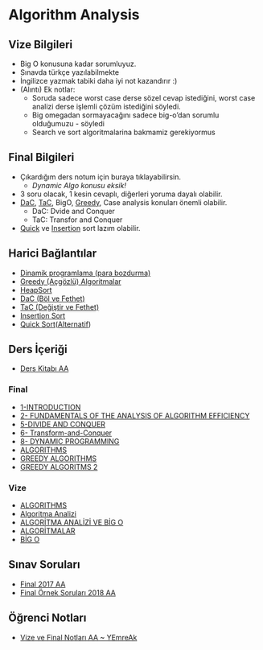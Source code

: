 # Algorithm Analysis 

## Vize Bilgileri

- Big O konusuna kadar sorumluyuz.
- Sınavda türkçe yazılabilmekte
- İngilizce yazmak tabiki daha iyi not kazandırır :)
- (Alıntı) Ek notlar:
  - Soruda sadece worst case derse sözel cevap istediğini, worst case analizi derse işlemli çözüm istediğini söyledi.
  - Big omegadan sormayacağını sadece big-o’dan sorumlu olduğumuzu - söyledi
  - Search ve sort algoritmalarina bakmamiz gerekiyormus

## Final Bilgileri

- Çıkardığım ders notum için buraya tıklayabilirsin.
  - *Dynamic Algo konusu eksik!*
- 3 soru olacak, 1 kesin cevaplı, diğerleri yoruma dayalı olabilir.
- [DaC][DaC], [TaC][TaC], BigO, [Greedy][Greedy], Case analysis konuları önemli olabilir.
  - DaC: Dvide and Conquer
  - TaC: Transfor and Conquer
- [Quick][Quick Sort] ve [Insertion][Insertion Sort] sort lazım olabilir.

## Harici Bağlantılar

- [Dinamik programlama (para bozdurma)](http://comp.eng.ankara.edu.tr/files/2016/02/lect15_Coin_changing.pdf)
- [Greedy (Açgözlü) Algoritmalar](http://aytugonan.cbu.edu.tr/YZM3207/LectureNotes/YZM3207_ders09.pdf)
- [HeapSort](https://www.youtube.com/watch?v=MtQL_ll5KhQ)
- [DaC (Böl ve Fethet)](http://aytugonan.cbu.edu.tr/YZM3207/LectureNotes/YZM3207_ders05.pdf)
- [TaC (Değiştir ve Fethet)](http://aytugonan.cbu.edu.tr/YZM3207/LectureNotes/YZM3207_ders07.pdf)
- [Insertion Sort](https://www.youtube.com/watch?v=OGzPmgsI-pQ)
- [Quick Sort](https://www.youtube.com/watch?v=PgBzjlCcFvc)([Alternatif](https://www.youtube.com/watch?v=ZHVk2blR45Q))

[DaC]: ..\..\res\dac.pdf
[Greedy]:  ..\..\res\greedy.pdf
[TaC]:  ..\..\res\tac.pdf
[Quick Sort]: https://www.youtube.com/watch?v=PgBzjlCcFvc
[Insertion Sort]: https://www.youtube.com/watch?v=OGzPmgsI-pQ
<!--Index-->


## Ders İçeriği

- [Ders Kitabı AA](./Ders%20%C4%B0%C3%A7eri%C4%9Fi/Ders%20Kitab%C4%B1%20AA.pdf)

### Final

- [1-INTRODUCTION](./Ders%20%C4%B0%C3%A7eri%C4%9Fi/Final/1-INTRODUCTION.pdf)
- [2- FUNDAMENTALS OF THE ANALYSIS OF ALGORITHM EFFICIENCY](./Ders%20%C4%B0%C3%A7eri%C4%9Fi/Final/2-%20FUNDAMENTALS%20OF%20THE%20ANALYSIS%20OF%20ALGORITHM%20EFFICIENCY.pdf)
- [5-DIVIDE AND CONQUER](./Ders%20%C4%B0%C3%A7eri%C4%9Fi/Final/5-DIVIDE%20AND%20CONQUER.pdf)
- [6- Transform-and-Conquer](./Ders%20%C4%B0%C3%A7eri%C4%9Fi/Final/6-%20Transform-and-Conquer.pdf)
- [8- DYNAMIC PROGRAMMING](./Ders%20%C4%B0%C3%A7eri%C4%9Fi/Final/8-%20DYNAMIC%20PROGRAMMING.pdf)
- [ALGORITHMS](./Ders%20%C4%B0%C3%A7eri%C4%9Fi/Final/ALGORITHMS.pdf)
- [GREEDY ALGORITHMS](./Ders%20%C4%B0%C3%A7eri%C4%9Fi/Final/GREEDY%20ALGORITHMS.pdf)
- [GREEDY ALGORITMS 2](./Ders%20%C4%B0%C3%A7eri%C4%9Fi/Final/GREEDY%20ALGORITMS%202.pdf)

### Vize

- [ALGORITHMS](./Ders%20%C4%B0%C3%A7eri%C4%9Fi/Vize/ALGORITHMS.pdf)
- [Algoritma Analizi](./Ders%20%C4%B0%C3%A7eri%C4%9Fi/Vize/Algoritma%20Analizi.pdf)
- [ALGORİTMA ANALİZİ VE BİG O](./Ders%20%C4%B0%C3%A7eri%C4%9Fi/Vize/ALGOR%C4%B0TMA%20ANAL%C4%B0Z%C4%B0%20VE%20B%C4%B0G%20O.pdf)
- [ALGORİTMALAR](./Ders%20%C4%B0%C3%A7eri%C4%9Fi/Vize/ALGOR%C4%B0TMALAR.pdf)
- [BİG O](./Ders%20%C4%B0%C3%A7eri%C4%9Fi/Vize/B%C4%B0G%20O.pdf)

## Sınav Soruları

- [Final 2017 AA](./S%C4%B1nav%20Sorular%C4%B1/Final%202017%20AA.pdf)
- [Final Örnek Soruları 2018 AA](./S%C4%B1nav%20Sorular%C4%B1/Final%20%C3%96rnek%20Sorular%C4%B1%202018%20AA.pdf)

## Öğrenci Notları

- [Vize ve Final Notları AA ~ YEmreAk](./%C3%96%C4%9Frenci%20Notlar%C4%B1/Vize%20ve%20Final%20Notlar%C4%B1%20AA%20~%20YEmreAk.pdf)



<!--Index-->
